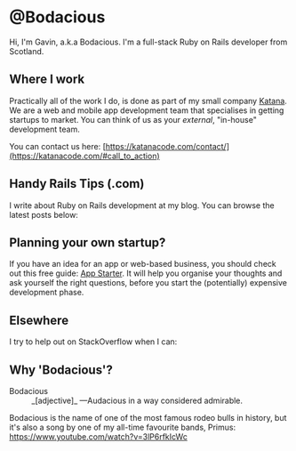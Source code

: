 # @Bodacious

Hi, I'm Gavin, a.k.a Bodacious. I'm a full-stack Ruby on Rails developer from Scotland.

## Where I work

Practically all of the work I do, is done as part of my small company [Katana][katana]. We are a web and mobile app development team that specialises in getting startups to market. You can think of us as your _external_, "in-house" development team.

You can contact us here: [https://katanacode.com/contact/](https://katanacode.com/#call_to_action)

## Handy Rails Tips (.com)

I write about Ruby on Rails development at my blog. You can browse the latest posts below:

<!-- BLOG-POST-LIST:START -->
<!-- BLOG-POST-LIST:END -->

## Planning your own startup?

If you have an idea for an app or web-based business, you should check out this free guide: [App Starter](https://app-starter.co.uk/). It will help you organise your thoughts and ask yourself the right questions, before you start the (potentially) expensive development phase.

## Elsewhere

I try to help out on StackOverflow when I can:

<!-- SO-LIST:START -->
<!-- SO-LIST:END -->

## Why 'Bodacious'?

<dl>
  <dt>Bodacious</dt>
  <dd>_[adjective]_ &mdash;Audacious in a way considered admirable.</dd>
</dl>

Bodacious is the name of one of the most famous rodeo bulls in history, but it's also a song by one of my all-time favourite bands, Primus: https://www.youtube.com/watch?v=3lP6rfkIcWc

[katana]: https://katanacode.com/

